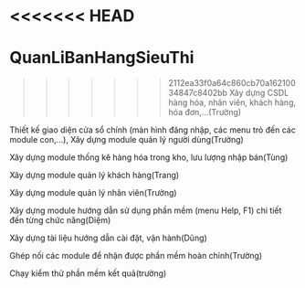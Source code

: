 <<<<<<< HEAD
=======
# QuanLiBanHangSieuThi
>>>>>>> 2112ea33f0a64c860cb70a16210034847c8402bb
Xây dựng CSDL hàng hóa, nhân viên, khách hàng, hóa đơn,…(Trường)

Thiết kế giao diện cửa sổ chính (màn hình đăng nhập, các menu trỏ đến các module con,…), Xây dựng module quản lý người dùng(Trường)

Xây dựng module thống kê hàng hóa trong kho, lưu lượng nhập bán(Tùng)

Xây dựng module quản lý khách hàng(Trang)

Xây dựng module quản lý nhân viên(Trường)

Xây dựng module hướng dẫn sử dụng phần mềm (menu Help, F1) chi tiết đến từng chức năng(Diệm)

Xây dựng tài liệu hướng dẫn cài đặt, vận hành(Dũng)

Ghép nối các module để nhận được phần mềm hoàn chỉnh(Trường)

Chạy kiểm thử phần mềm kết quả(trường)


